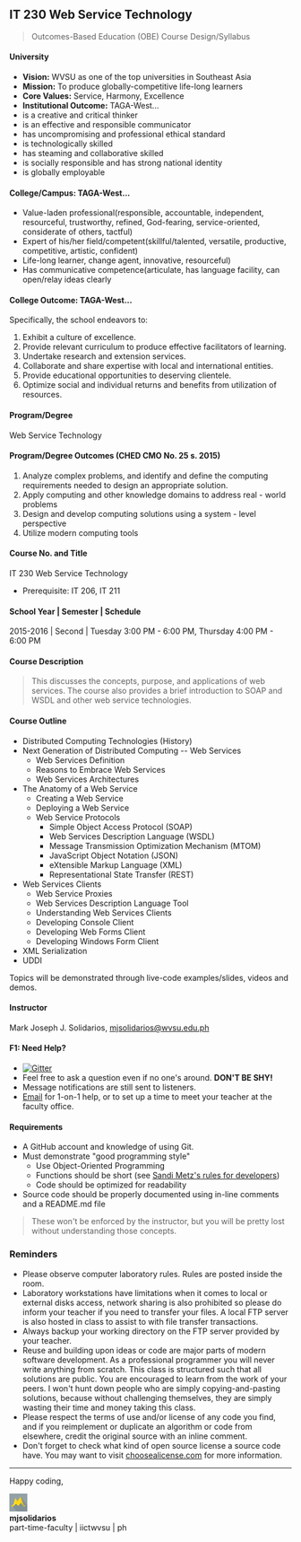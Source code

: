 ## IT 230 Web Service Technology
> Outcomes-Based Education (OBE) Course Design/Syllabus

#### University
 * **Vision:** WVSU as one of the top universities in Southeast Asia
 * **Mission:** To produce globally-competitive life-long learners
 * **Core Values:** Service, Harmony, Excellence
 * **Institutional Outcome:** TAGA-West...
  * is a creative and critical thinker
  * is an effective and responsible communicator
  * has uncompromising and professional ethical standard
  * is technologically skilled
  * has steaming and collaborative skilled
  * is socially responsible and has strong national identity
  * is globally employable


#### College/Campus: TAGA-West...
  * Value-laden professional(responsible, accountable, independent, resourceful, trustworthy, refined, God-fearing, service-oriented, considerate of others, tactful)
  * Expert of his/her field/competent(skillful/talented, versatile, productive, competitive, artistic, confident)
  * Life-long learner, change agent, innovative, resourceful)
  * Has communicative competence(articulate, has language facility, can open/relay ideas clearly

#### College Outcome: TAGA-West...
Specifically, the school endeavors to:
  1. Exhibit a culture of excellence.
  1. Provide relevant curriculum to produce effective facilitators of learning.
  1. Undertake research and extension services.
  1. Collaborate and share expertise with local and international entities.
  1. Provide educational opportunities to deserving clientele.
  1. Optimize social and individual returns and benefits from utilization of resources.

#### Program/Degree
Web Service Technology

#### Program/Degree Outcomes (CHED CMO No. 25 s. 2015)
  1. Analyze complex problems, and identify and define the computing requirements needed to design an appropriate solution.
  1. Apply computing and other knowledge domains to address real - world problems
  1. Design and develop computing solutions using a system - level perspective
  1. Utilize modern computing tools

#### Course No. and Title
IT 230 Web Service Technology
* Prerequisite: IT 206, IT 211

#### School Year | Semester | Schedule
2015-2016 | Second | Tuesday 3:00 PM - 6:00 PM, Thursday 4:00 PM - 6:00 PM

#### Course Description
> This discusses the concepts, purpose, and applications of web services. The course also provides a brief introduction to SOAP and WSDL and other web service technologies.

#### Course Outline
* Distributed Computing Technologies (History)
* Next Generation of Distributed Computing -- Web Services
  * Web Services Definition
  * Reasons to Embrace Web Services
  * Web Services Architectures
* The Anatomy of a Web Service
  * Creating a Web Service
  * Deploying a Web Service
  * Web Service Protocols
     * Simple Object Access Protocol (SOAP)
     * Web Services Description Language (WSDL)
     * Message Transmission Optimization Mechanism (MTOM)
     * JavaScript Object Notation (JSON)
     * eXtensible Markup Language (XML)
     * Representational State Transfer (REST)
* Web Services Clients
  * Web Service Proxies
  * Web Services Description Language Tool
  * Understanding Web Services Clients
  * Developing Console Client
  * Developing Web Forms Client
  * Developing Windows Form Client
* XML Serialization
* UDDI

Topics will be demonstrated through live-code examples/slides, videos and demos.

#### Instructor
Mark Joseph J. Solidarios, [mjsolidarios@wvsu.edu.ph](mjsolidarios@wvsu.edu.ph)

#### F1: Need Help?
* [![Gitter](https://badges.gitter.im/Join%20Chat.svg)](https://gitter.im/iict-it230/iict-webservice-f1?utm_source=share-link&utm_medium=link&utm_campaign=share-link)
 * Feel free to ask a question even if no one's around. **DON'T BE SHY!**
 * Message notifications are still sent to listeners.
 * [Email](mailto:mjsolidarios@wvsu.edu.ph) for 1-on-1 help, or to set up a time to meet your teacher at the faculty office.

#### Requirements
* A GitHub account and knowledge of using Git.
* Must demonstrate "good programming style"
  * Use Object-Oriented Programming
  * Functions should be short (see [Sandi Metz's rules for developers](http://robots.thoughtbot.com/post/50655960596/sandi-metz-rules-for-developers))
  * Code should be optimized for readability
* Source code should be properly documented using in-line comments and a README.md file

> These won't be enforced by the instructor, but you will be pretty lost without understanding those concepts.

### Reminders
* Please observe computer laboratory rules. Rules are posted inside the room.
* Laboratory workstations have limitations when it comes to local or external disks access, network sharing is also prohibited so please do inform your teacher if you need to transfer your files. A local FTP server is also hosted in class to assist to with file transfer transactions.
* Always backup your working directory on the FTP server provided by your teacher.
* Reuse and building upon ideas or code are major parts of modern software development.  As a professional programmer you will never write anything from scratch.  This class is structured such that all solutions are public.  You are encouraged to learn from the work of your peers.  I won't hunt down people who are simply copying-and-pasting solutions, because without challenging themselves, they  are simply wasting their time and money taking this class.
* Please respect the terms of use and/or license of any code you find, and if you reimplement or duplicate an algorithm or code from elsewhere, credit the original source with an inline comment.
* Don't forget to check what kind of open source license a source code have. You may want to visit [choosealicense.com](http://choosealicense.com) for more information.

***

Happy coding,

![logo](logo.png "logo")<br>
**mjsolidarios**
<br>part-time-faculty | iictwvsu | ph
